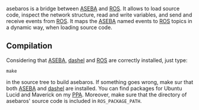 asebaros is a bridge between [ASEBA] and [ROS].
It allows to load source code, inspect the network structure, read and write variables, and send and receive events from [ROS].
It maps the [ASEBA] named events to [ROS] topics in a dynamic way, when loading source code.

Compilation
-----------

Considering that [ASEBA], [dashel] and [ROS] are correctly installed, just type:

	make

in the source tree to build asebaros.
If something goes wrong, make sur that both [ASEBA] and [dashel] are installed.
You can find packages for Ubuntu Lucid and Maverick on my [PPA].
Moreover, make sure that the directory of asebaros' source code is included in `ROS_PACKAGE_PATH`.

[ASEBA]: http://mobots.epfl.ch/aseba.html
[ROS]: http://www.ros.org
[dashel]: http://gna.org/projects/dashel
[PPA]: http://launchpad.net/~stephane.magnenat
